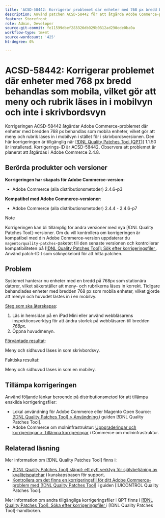 ```yaml
---
title: 'ACSD-58442: Korrigerar problemet där enheter med 768 px bredd behandlas som mobila enheter, vilket gör att meny och rubrik läses in i mobilvyn och inte i skrivbordsläge'
description: Använd patchen ACSD-58442 för att åtgärda Adobe Commerce-problemet där enheter med en bredd på 768 px hanteras som mobila enheter, vilket gör att meny och rubrik läses in i mobilvyn i stället för i skrivbordsversionen.
feature: Storefront
role: Admin, Developer
source-git-commit: fe11599dbef283326db029b0312ad290cde0ba0a
workflow-type: tm+mt
source-wordcount: '425'
ht-degree: 0%

---
```



# ACSD-58442: Korrigerar problemet där enheter med 768 px bredd behandlas som mobila, vilket gör att meny och rubrik läses in i mobilvyn och inte i skrivbordsvyn

Korrigeringen ACSD-58442 åtgärdar Adobe Commerce-problemet där enheter med bredden 768 px behandlas som mobila enheter, vilket gör att meny och rubrik läses in i mobilvyn i stället för i skrivbordsversionen. Den här korrigeringen är tillgänglig när [[!DNL Quality Patches Tool (QPT)]](https://experienceleague.adobe.com/sv/docs/commerce-knowledge-base/kb/announcements/commerce-announcements/magento-quality-patches-released-new-tool-to-self-serve-quality-patches) 1.1.50 är installerad. Korrigerings-ID är ACSD-58442. Observera att problemet är planerat att åtgärdas i Adobe Commerce 2.4.8.

## Berörda produkter och versioner

**Korrigeringen har skapats för Adobe Commerce-version:**

* Adobe Commerce (alla distributionsmetoder) 2.4.6-p3

**Kompatibel med Adobe Commerce-versioner:**

* Adobe Commerce (alla distributionsmetoder) 2.4.4 - 2.4.6-p7

>[!NOTE]
>
>Korrigeringen kan bli tillämplig för andra versioner med nya [!DNL Quality Patches Tool]-versioner. Om du vill kontrollera om korrigeringen är kompatibel med din Adobe Commerce-version uppdaterar du `magento/quality-patches`-paketet till den senaste versionen och kontrollerar kompatibiliteten på [[!DNL Quality Patches Tool]: Sök efter korrigeringsfiler ](https://experienceleague.adobe.com/tools/commerce-quality-patches/index.html?lang=sv-SE). Använd patch-ID:t som söknyckelord för att hitta patchen.

## Problem

Systemet hanterar nu enheter med en bredd på 768px som stationära datorer, vilket säkerställer att meny- och rubrikerna läses in korrekt. Tidigare behandlades enheter med bredden 768 px som mobila enheter, vilket gjorde att menyn och huvudet lästes in i en mobilvy.

<u>Steg som ska återskapas</u>:

1. Läs in hemsidan på en iPad Mini eller använd webbläsarens inspektionsverktyg för att ändra storlek på webbläsaren till bredden *768px*.
1. Öppna huvudmenyn.

<u>Förväntade resultat</u>:

Meny och sidhuvud läses in som skrivbordsvy.

<u>Faktiska resultat</u>:

Meny och sidhuvud läses in som en mobilvy.

## Tillämpa korrigeringen

Använd följande länkar beroende på distributionsmetod för att tillämpa enskilda korrigeringsfiler:

* Lokal användning för Adobe Commerce eller Magento Open Source: [[!DNL Quality Patches Tool] > Användning ](/help/tools/quality-patches-tool/usage.md) i guiden [!DNL Quality Patches Tool].
* Adobe Commerce om molninfrastruktur: [Uppgraderingar och korrigeringar > Tillämpa korrigeringar](https://experienceleague.adobe.com/docs/commerce-cloud-service/user-guide/develop/upgrade/apply-patches.html?lang=sv-SE) i Commerce om molninfrastruktur.

## Relaterad läsning

Mer information om [!DNL Quality Patches Tool] finns i:

* [[!DNL Quality Patches Tool] släppt: ett nytt verktyg för självbetjäning av kvalitetspatchar](https://experienceleague.adobe.com/sv/docs/commerce-knowledge-base/kb/announcements/commerce-announcements/magento-quality-patches-released-new-tool-to-self-serve-quality-patches) i kunskapsbasen för support.
* [Kontrollera om det finns en korrigeringsfil för ditt Adobe Commerce-problem med  [!DNL Quality Patches Tool]](/help/tools/quality-patches-tool/patches-available-in-qpt/check-patch-for-magento-issue-with-magento-quality-patches.md) i guiden [!UICONTROL Quality Patches Tool].


Mer information om andra tillgängliga korrigeringsfiler i QPT finns i [[!DNL Quality Patches Tool]: Söka efter korrigeringsfiler ](https://experienceleague.adobe.com/tools/commerce-quality-patches/index.html?lang=sv-SE) i [!DNL Quality Patches Tool]-handboken.


